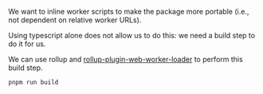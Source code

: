 We want to inline worker scripts to make the package more portable (i.e., not dependent on relative worker URLs).

Using typescript alone does not allow us to do this: we need a build step to do it for us.

We can use rollup and [rollup-plugin-web-worker-loader](https://github.com/darionco/rollup-plugin-web-worker-loader) to perform this build step.

```sh
pnpm run build
```
